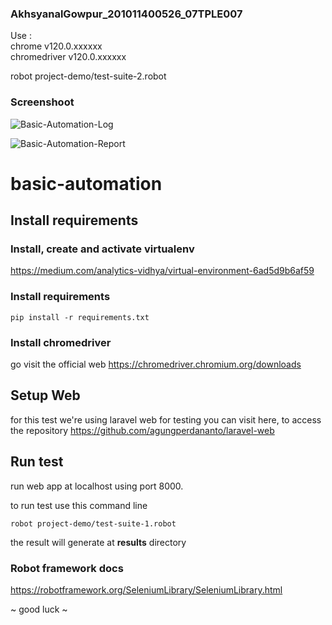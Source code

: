 ### AkhsyanalGowpur_201011400526_07TPLE007

Use : <br>
chrome v120.0.xxxxxx <br>
chromedriver v120.0.xxxxxx <br>

robot project-demo/test-suite-2.robot

### Screenshoot
![Basic-Automation-Log](https://github.com/Gowpur-GitHub/Basic-Automation/assets/133848555/19f3334c-6794-4382-8e17-f041edf7cfd8)

![Basic-Automation-Report](https://github.com/Gowpur-GitHub/Basic-Automation/assets/133848555/b9946aa6-ba8a-4a80-a9ab-6c5162325e61)


# basic-automation


## Install requirements

  ### Install, create and activate virtualenv

https://medium.com/analytics-vidhya/virtual-environment-6ad5d9b6af59


### Install requirements

    pip install -r requirements.txt

### Install chromedriver
go visit the official web 
https://chromedriver.chromium.org/downloads

## Setup Web
for this test we're using laravel web for testing
you can visit here, to access the repository
https://github.com/agungperdananto/laravel-web
  

## Run test
run web app at localhost using port 8000.

to run test use this command line

    robot project-demo/test-suite-1.robot

the result will generate at **results** directory

### Robot framework docs
https://robotframework.org/SeleniumLibrary/SeleniumLibrary.html

~ good luck ~
